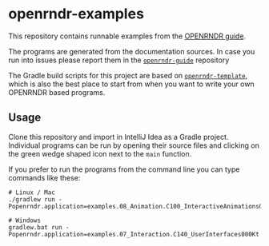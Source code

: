 # openrndr-examples

This repository contains runnable examples from the
[OPENRNDR guide](https://guide.openrndr.org).

The programs are generated from the documentation sources.
In case you run into issues please report them in the
[`openrndr-guide`](https://github.com/openrndr/openrndr-guide) repository

The Gradle build scripts for this project are based on
[`openrndr-template`](https://github.com/openrndr/openrndr-template), which is also
the best place to start from when you want to write your own OPENRNDR based programs.

## Usage 

Clone this repository and import in IntelliJ Idea as a Gradle project. 
Individual programs can be run by opening their source files
and clicking on the green wedge shaped icon next to the `main` function.

If you prefer to run the programs from the command line you can type commands like these:

```
# Linux / Mac
./gradlew run -Popenrndr.application=examples.08_Animation.C100_InteractiveAnimations000Kt

# Windows
gradlew.bat run -Popenrndr.application=examples.07_Interaction.C140_UserInterfaces000Kt
```